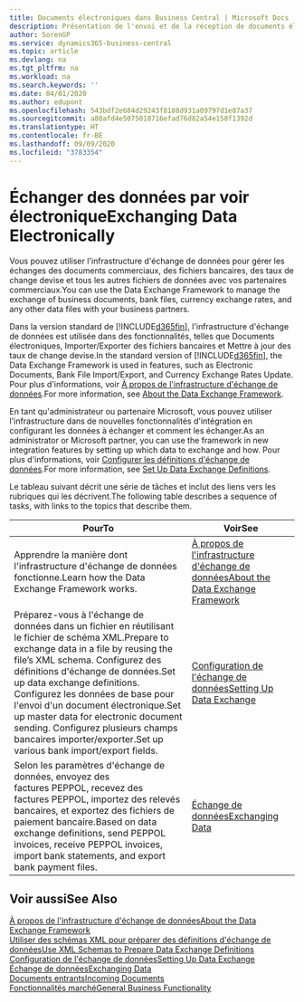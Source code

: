 ```yaml
---
title: Documents électroniques dans Business Central | Microsoft Docs
description: Présentation de l'envoi et de la réception de documents électroniques dans Business Central.
author: SorenGP
ms.service: dynamics365-business-central
ms.topic: article
ms.devlang: na
ms.tgt_pltfrm: na
ms.workload: na
ms.search.keywords: ''
ms.date: 04/01/2020
ms.author: edupont
ms.openlocfilehash: 543bdf2e684d29243f8188d931a09797d1e87a37
ms.sourcegitcommit: a80afd4e5075018716efad76d82a54e158f1392d
ms.translationtype: HT
ms.contentlocale: fr-BE
ms.lasthandoff: 09/09/2020
ms.locfileid: "3783354"
---
```

# <a name="exchanging-data-electronically"></a><span data-ttu-id="7a7e5-103">Échanger des données par voir électronique</span><span class="sxs-lookup"><span data-stu-id="7a7e5-103">Exchanging Data Electronically</span></span>
<span data-ttu-id="7a7e5-104">Vous pouvez utiliser l'infrastructure d'échange de données pour gérer les échanges des documents commerciaux, des fichiers bancaires, des taux de change devise et tous les autres fichiers de données avec vos partenaires commerciaux.</span><span class="sxs-lookup"><span data-stu-id="7a7e5-104">You can use the Data Exchange Framework to manage the exchange of business documents, bank files, currency exchange rates, and any other data files with your business partners.</span></span>

<span data-ttu-id="7a7e5-105">Dans la version standard de [!INCLUDE[d365fin](includes/d365fin_md.md)], l'infrastructure d'échange de données est utilisée dans des fonctionnalités, telles que Documents électroniques, Importer/Exporter des fichiers bancaires et Mettre à jour des taux de change devise.</span><span class="sxs-lookup"><span data-stu-id="7a7e5-105">In the standard version of [!INCLUDE[d365fin](includes/d365fin_md.md)], the Data Exchange Framework is used in features, such as Electronic Documents, Bank File Import/Export, and Currency Exchange Rates Update.</span></span> <span data-ttu-id="7a7e5-106">Pour plus d'informations, voir [À propos de l'infrastructure d'échange de données](across-about-the-data-exchange-framework.md).</span><span class="sxs-lookup"><span data-stu-id="7a7e5-106">For more information, see [About the Data Exchange Framework](across-about-the-data-exchange-framework.md).</span></span>

<span data-ttu-id="7a7e5-107">En tant qu'administrateur ou partenaire Microsoft, vous pouvez utiliser l'infrastructure dans de nouvelles fonctionnalités d'intégration en configurant les données à échanger et comment les échanger.</span><span class="sxs-lookup"><span data-stu-id="7a7e5-107">As an administrator or Microsoft partner, you can use the framework in new integration features by setting up which data to exchange and how.</span></span> <span data-ttu-id="7a7e5-108">Pour plus d'informations, voir [Configurer les définitions d'échange de données](across-how-to-set-up-data-exchange-definitions.md).</span><span class="sxs-lookup"><span data-stu-id="7a7e5-108">For more information, see [Set Up Data Exchange Definitions](across-how-to-set-up-data-exchange-definitions.md).</span></span>

<span data-ttu-id="7a7e5-109">Le tableau suivant décrit une série de tâches et inclut des liens vers les rubriques qui les décrivent.</span><span class="sxs-lookup"><span data-stu-id="7a7e5-109">The following table describes a sequence of tasks, with links to the topics that describe them.</span></span>  

|<span data-ttu-id="7a7e5-110">Pour</span><span class="sxs-lookup"><span data-stu-id="7a7e5-110">To</span></span>|<span data-ttu-id="7a7e5-111">Voir</span><span class="sxs-lookup"><span data-stu-id="7a7e5-111">See</span></span>|  
|--------|---------|  
|<span data-ttu-id="7a7e5-112">Apprendre la manière dont l'infrastructure d'échange de données fonctionne.</span><span class="sxs-lookup"><span data-stu-id="7a7e5-112">Learn how the Data Exchange Framework works.</span></span>|[<span data-ttu-id="7a7e5-113">À propos de l'infrastructure d'échange de données</span><span class="sxs-lookup"><span data-stu-id="7a7e5-113">About the Data Exchange Framework</span></span>](across-about-the-data-exchange-framework.md)|  
|<span data-ttu-id="7a7e5-114">Préparez-vous à l'échange de données dans un fichier en réutilisant le fichier de schéma XML.</span><span class="sxs-lookup"><span data-stu-id="7a7e5-114">Prepare to exchange data in a file by reusing the file’s XML schema.</span></span> <span data-ttu-id="7a7e5-115">Configurez des définitions d'échange de données.</span><span class="sxs-lookup"><span data-stu-id="7a7e5-115">Set up data exchange definitions.</span></span> <span data-ttu-id="7a7e5-116">Configurez les données de base pour l'envoi d'un document électronique.</span><span class="sxs-lookup"><span data-stu-id="7a7e5-116">Set up master data for electronic document sending.</span></span> <span data-ttu-id="7a7e5-117">Configurez plusieurs champs bancaires importer/exporter.</span><span class="sxs-lookup"><span data-stu-id="7a7e5-117">Set up various bank import/export fields.</span></span>|[<span data-ttu-id="7a7e5-118">Configuration de l'échange de données</span><span class="sxs-lookup"><span data-stu-id="7a7e5-118">Setting Up Data Exchange</span></span>](across-set-up-data-exchange.md)|  
|<span data-ttu-id="7a7e5-119">Selon les paramètres d'échange de données, envoyez des factures PEPPOL, recevez des factures PEPPOL, importez des relevés bancaires, et exportez des fichiers de paiement bancaire.</span><span class="sxs-lookup"><span data-stu-id="7a7e5-119">Based on data exchange definitions, send PEPPOL invoices, receive PEPPOL invoices, import bank statements, and export bank payment files.</span></span>|[<span data-ttu-id="7a7e5-120">Échange de données</span><span class="sxs-lookup"><span data-stu-id="7a7e5-120">Exchanging Data</span></span>](across-exchange-data.md)|  

## <a name="see-also"></a><span data-ttu-id="7a7e5-121">Voir aussi</span><span class="sxs-lookup"><span data-stu-id="7a7e5-121">See Also</span></span>  
[<span data-ttu-id="7a7e5-122">À propos de l'infrastructure d'échange de données</span><span class="sxs-lookup"><span data-stu-id="7a7e5-122">About the Data Exchange Framework</span></span>](across-about-the-data-exchange-framework.md)  
[<span data-ttu-id="7a7e5-123">Utiliser des schémas XML pour préparer des définitions d'échange de données</span><span class="sxs-lookup"><span data-stu-id="7a7e5-123">Use XML Schemas to Prepare Data Exchange Definitions</span></span>](across-how-to-use-xml-schemas-to-prepare-data-exchange-definitions.md)  
[<span data-ttu-id="7a7e5-124">Configuration de l'échange de données</span><span class="sxs-lookup"><span data-stu-id="7a7e5-124">Setting Up Data Exchange</span></span>](across-set-up-data-exchange.md)  
[<span data-ttu-id="7a7e5-125">Échange de données</span><span class="sxs-lookup"><span data-stu-id="7a7e5-125">Exchanging Data</span></span>](across-exchange-data.md)  
[<span data-ttu-id="7a7e5-126">Documents entrants</span><span class="sxs-lookup"><span data-stu-id="7a7e5-126">Incoming Documents</span></span>](across-income-documents.md)  
[<span data-ttu-id="7a7e5-127">Fonctionnalités marché</span><span class="sxs-lookup"><span data-stu-id="7a7e5-127">General Business Functionality</span></span>](ui-across-business-areas.md)
